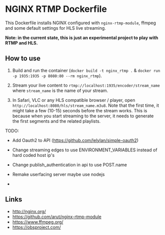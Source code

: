 NGINX RTMP Dockerfile
=====================

This Dockerfile installs NGINX configured with `nginx-rtmp-module`, ffmpeg
and some default settings for HLS live streaming.

**Note: in the current state, this is just an experimental project to play with
RTMP and HLS.**


How to use
----------

1. Build and run the container (`docker build -t nginx_rtmp .` &
   `docker run -p 1935:1935 -p 8080:80 --rm nginx_rtmp`).

2. Stream your live content to `rtmp://localhost:1935/encoder/stream_name` where
   `stream_name` is the name of your stream.

3. In Safari, VLC or any HLS compatible browser / player, open
   `http://localhost:8080/hls/stream_name.m3u8`. Note that the first time,
   it might take a few (10-15) seconds before the stream works. This is because
   when you start streaming to the server, it needs to generate the first
   segments and the related playlists.

 TODO:
  - Add Oauth2 to API (https://github.com/lelylan/simple-oauth2)
  - Change streaming edges to use ENVIRONMENT_VARIABLES instead of hard coded host ip's
  - Change publish_authentication in api to use POST.name

  - Remake userfacing server maybe use nodejs
  -


Links
-----

* http://nginx.org/
* https://github.com/arut/nginx-rtmp-module
* https://www.ffmpeg.org/
* https://obsproject.com/
